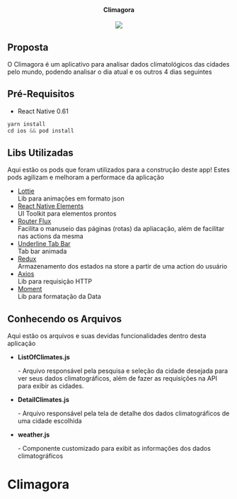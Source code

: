 <!--
*** Thanks for checking out this README Template. If you have a suggestion that would
*** make this better, please fork the repo and create a pull request or simply open
*** an issue with the tag "enhancement".
*** Thanks again! Now go create something AMAZING! :D
-->





<!-- PROJECT SHIELDS -->
<!--
*** I'm using markdown "reference style" links for readability.
*** Reference links are enclosed in brackets [ ] instead of parentheses ( ).
*** See the bottom of this document for the declaration of the reference variables
*** for contributors-url, forks-url, etc. This is an optional, concise syntax you may use.
*** https://www.markdownguide.org/basic-syntax/#reference-style-links
-->


<!-- PROJECT LOGO -->


<br />
<p align="center">
<!--   <a href="https://github.com/othneildrew/Best-README-Template">
    <img src="Images/logo_dn.png" alt="Logo" width="80" height="80">
  </a> -->

  <h4 align="center">Climagora</h4>
  <p align="center">
    <img src="climagora.gif">
  </p>

## Proposta
  <p align="left">
   O Climagora é um aplicativo para analisar dados climatológicos das cidades pelo mundo, podendo analisar o dia atual e os outros 4 dias seguintes
</p>

## Pré-Requisitos
* React Native 0.61

```JAVASCRIPT
yarn install
cd ios && pod install
```

## Libs Utilizadas
Aqui estão os pods que foram utilizados para a construção deste app! Estes pods agilizam e melhoram a performace da aplicação
* [Lottie](https://github.com/react-native-community/lottie-react-native)
<br/>Lib para animações em formato json
* [React Native Elements](https://react-native-training.github.io/react-native-elements/)
<br/>UI Toolkit para elementos prontos
* [Router Flux](https://github.com/aksonov/react-native-router-flux)
<br/>Facilita o manuseio das páginas (rotas) da apliacação, além de facilitar nas actions da mesma
* [Underline Tab Bar](https://github.com/Slowyn/react-native-underline-tabbar)
<br/>Tab bar animada
* [Redux](https://redux.js.org/)
<br/>Armazenamento dos estados na store a partir de uma action do usuário
* [Axios](https://redux.js.org/)
<br/>Lib para requisição HTTP
* [Moment](https://redux.js.org/)
<br/>Lib para formatação da Data

<!-- GETTING STARTED -->
## Conhecendo os Arquivos
Aqui estão os arquivos e suas devidas funcionalidades dentro desta aplicação

* <b>ListOfClimates.js</b>
<br/><p>  - Arquivo responsável pela pesquisa e seleção da cidade desejada para ver seus dados climatográficos, além de fazer as requisições na API para exibir as cidades.</p> 

* <b>DetailClimates.js</b>
<br/><p>  - Arquivo responsável pela tela de detalhe dos dados climatográficos de uma cidade escolhida</p>

* <b>weather.js</b>
<br/><p>  - Componente customizado para exibit as informações dos dados climatográficos</p>

# Climagora
